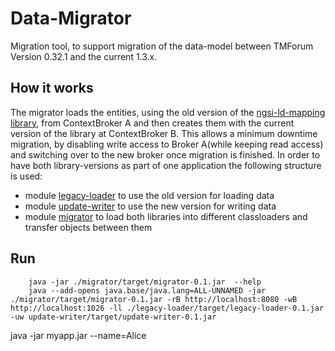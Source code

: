 # Data-Migrator

Migration tool, to support migration of the data-model between TMForum Version 0.32.1 and the current 1.3.x.

## How it works

The migrator loads the entities, using the old version of the [ngsi-ld-mapping library](https://github.com/wistefan/ngsi-ld-java-mapping), from ContextBroker A 
and then creates them with the current version of the library at ContextBroker B. This allows a minimum downtime migration, by disabling write access to Broker A(while keeping read access) 
and switching over to the new broker once migration is finished.
In order to have both library-versions as part of one application the following structure is used:
* module [legacy-loader](./legacy-loader) to use the old version for loading data
* module [update-writer](./update-writer) to use the new version for writing data
* module [migrator](./migrator) to load both libraries into different classloaders and transfer objects between them

## Run
 
```shell
    java -jar ./migrator/target/migrator-0.1.jar  --help
    java --add-opens java.base/java.lang=ALL-UNNAMED -jar ./migrator/target/migrator-0.1.jar -rB http://localhost:8080 -wB http://localhost:1026 -ll ./legacy-loader/target/legacy-loader-0.1.jar -uw update-writer/target/update-writer-0.1.jar 
```
java -jar myapp.jar --name=Alice